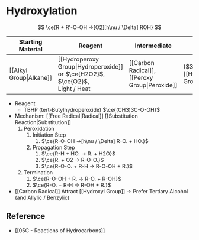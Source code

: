 # Hydroxylation

$$
\ce{R + R'-O-OH ->[O2][h\nu / \Delta] ROH}
$$

| Starting Material | Reagent | Intermediate | Product |
| ---- | ---- | ---- | ---- |
| [[Alkyl Group\|Alkane]] | [[Hydroperoxy Group\|Hydroperoxide]] or $\ce{H2O2}$,<br>$\ce{O2}$,<br>Light / Heat | [[Carbon Radical]],<br>[[Peroxy Group\|Peroxide]] | ($3\degree$)-[[Hydroxyl Group\|Alcohol]] |

- Reagent
  - TBHP (tert-Butylhydroperoxide) $\ce{(CH3)3C-O-OH}$
- Mechanism: [[Free Radical|Radical]] [[Substitution Reaction|Substitution]]
    1. Peroxidation  
        1. Initiation Step  
            1. $\ce{R-O-OH ->[h\nu / \Delta] R-O. + HO.}$  
        2. Propagation Step  
            1. $\ce{R-H + HO. -> R. + H2O}$  
            2. $\ce{R. + O2 -> R-O-O.}$  
            3. $\ce{R-O-O. + R-H -> R-O-OH + R.}$  
    2. Termination  
        1. $\ce{R-O-OH + R. -> R-O. + R-OH}$  
        2. $\ce{R-O. + R-H -> R-OH + R.}$
- [[Carbon Radical]] Attract [[Hydroxyl Group]] → Prefer Tertiary Alcohol (and Allylic / Benzylic)

## Reference

- [[05C - Reactions of Hydrocarbons]]
